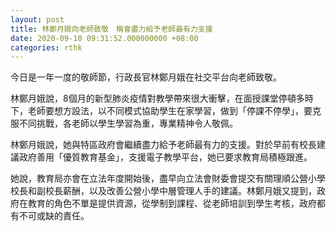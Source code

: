 ```yaml
---
layout: post
title: 林鄭月娥向老師致敬　稱會盡力給予老師最有力支援
date: 2020-09-10 09:31:52.000000000 +08:00
categories: rthk
---
```


今日是一年一度的敬師節，行政長官林鄭月娥在社交平台向老師致敬。

林鄭月娥說，8個月的新型肺炎疫情對教學帶來很大衝擊，在面授課堂停頓多時下，老師要想方設法，以不同模式協助學生在家學習，做到「停課不停學」，要克服不同挑戰，各老師以學生學習為重，專業精神令人敬佩。

林鄭月娥說，她與特區政府會繼續盡力給予老師最有力的支援。對於早前有校長建議政府善用「優質教育基金」，支援電子教學平台，她已要求教育局積極跟進。

她說，教育局亦會在立法年度開始後，盡早向立法會財委會提交有關理順公營小學校長和副校長薪酬，以及改善公營小學中層管理人手的建議。林鄭月娥又提到，政府在教育的角色不單是提供資源，從學制到課程、從老師培訓到學生考核，政府都有不可或缺的責任。
